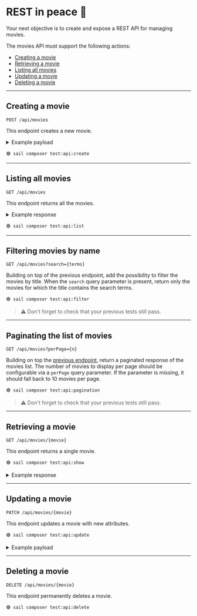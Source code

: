 # REST in peace 🎯

Your next objective is to create and expose a REST API for managing movies.

The movies API must support the following actions:

- [Creating a movie](#creating-a-movie)
- [Retrieving a movie](#retrieving-a-movie)
- [Listing all movies](#listing-all-movies)
- [Updating a movie](#updating-a-movie)
- [Deleting a movie](#deleting-a-movie)



--------------------------------------------------------------------------------

## Creating a movie

`POST /api/movies`

This endpoint creates a new movie.

<details>
    <summary>Example payload</summary>

```json
{
    "title": "Some movie title",
    "year": 2021,
    "poster": "http://example.org/path/to/poster.jpg"
}
```
</details>

```
🟢 sail composer test:api:create
```

--------------------------------------------------------------------------------

## Listing all movies

`GET /api/movies`

This endpoint returns all the movies.

<details>
    <summary>Example response</summary>

```json
{
    "data": [
        {
            "title": "Some movie title",
            "year": "2021",
            "poster": "http://example.org/path/to/poster.jpg",
            "created_at": "2021-06-01T12:13:58.000000Z",
            "updated_at": "2021-06-01T12:13:58.000000Z"
        },
        {
            "title": "Some other movie title",
            "year": "2020",
            "poster": "http://example.org/path/to/poster2.jpg",
            "created_at": "2021-06-01T12:13:58.000000Z",
            "updated_at": "2021-06-01T12:13:58.000000Z"
        }
    ]
}
```
</details>

```
🟢 sail composer test:api:list
```

--------------------------------------------------------------------------------

## Filtering movies by name

`GET /api/movies?search={terms}`

Building on top of the previous endpoint, add the possibility to filter the
movies by title. When the `search` query parameter is present, return only the
movies for which the title contains the search terms.

```
🟢 sail composer test:api:filter
```

> ⚠️ Don't forget to check that your previous tests still pass.



--------------------------------------------------------------------------------

## Paginating the list of movies

`GET /api/movies?perPage={n}`

Building on top the [previous endpoint](#listing-all-movies), return a paginated
response of the movies list. The number of movies to display per page should be
configurable via a `perPage` query parameter. If the parameter is missing, it
should fall back to 10 movies per page.

```
🟢 sail composer test:api:pagination
```

> ⚠️ Don't forget to check that your previous tests still pass.



--------------------------------------------------------------------------------

## Retrieving a movie

`GET /api/movies/{movie}`

This endpoint returns a single movie.

```
🟢 sail composer test:api:show
```

<details>
    <summary>Example response</summary>

```json
{
    "data": {
        "title": "Some movie title",
        "year": "2021",
        "poster": "http://example.org/path/to/poster.jpg",
        "created_at": "2021-06-01T12:13:58.000000Z",
        "updated_at": "2021-06-01T12:13:58.000000Z"
    }
}
```
</details>



--------------------------------------------------------------------------------

## Updating a movie

`PATCH /api/movies/{movie}`

This endpoint updates a movie with new attributes.

```
🟢 sail composer test:api:update
```

<details>
    <summary>Example payload</summary>

```json
{
    "title": "Some updated movie title"
}
```
</details>



--------------------------------------------------------------------------------

## Deleting a movie

`DELETE /api/movies/{movie}`

This endpoint permanently deletes a movie.

```
🟢 sail composer test:api:delete
```


